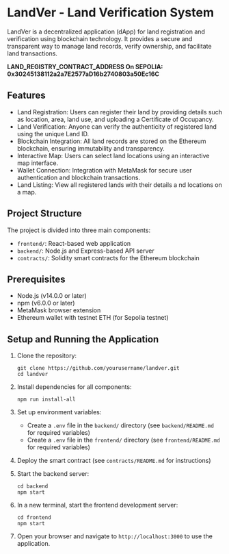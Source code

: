 # LandVer - Land Verification System

LandVer is a decentralized application (dApp) for land registration and verification using blockchain technology. It provides a secure and transparent way to manage land records, verify ownership, and facilitate land transactions.

**LAND_REGISTRY_CONTRACT_ADDRESS On SEPOLIA:  0x30245138112a2a7E2577aD16b2740803a50Ec16C**


## Features

- Land Registration: Users can register their land by providing details such as location, area, land use, and uploading a Certificate of Occupancy.
- Land Verification: Anyone can verify the authenticity of registered land using the unique Land ID.
- Blockchain Integration: All land records are stored on the Ethereum blockchain, ensuring immutability and transparency.
- Interactive Map: Users can select land locations using an interactive map interface.
- Wallet Connection: Integration with MetaMask for secure user authentication and blockchain transactions.
- Land Listing: View all registered lands with their details a
nd locations on a map.

## Project Structure

The project is divided into three main components:

- `frontend/`: React-based web application
- `backend/`: Node.js and Express-based API server
- `contracts/`: Solidity smart contracts for the Ethereum blockchain

## Prerequisites

- Node.js (v14.0.0 or later)
- npm (v6.0.0 or later)
- MetaMask browser extension
- Ethereum wallet with testnet ETH (for Sepolia testnet)

## Setup and Running the Application

1. Clone the repository:
   ```
   git clone https://github.com/yourusername/landver.git
   cd landver
   ```

2. Install dependencies for all components:
   ```
   npm run install-all
   ```

3. Set up environment variables:
   - Create a `.env` file in the `backend/` directory (see `backend/README.md` for required variables)
   - Create a `.env` file in the `frontend/` directory (see `frontend/README.md` for required variables)

4. Deploy the smart contract (see `contracts/README.md` for instructions)

5. Start the backend server:
   ```
   cd backend
   npm start
   ```

6. In a new terminal, start the frontend development server:
   ```
   cd frontend
   npm start
   ```

7. Open your browser and navigate to `http://localhost:3000` to use the application.